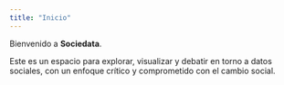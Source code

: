 ```yaml
---
title: "Inicio"
---
```


Bienvenido a **Sociedata**.

Este es un espacio para explorar, visualizar y debatir en torno a datos sociales, con un enfoque crítico y comprometido con el cambio social.
